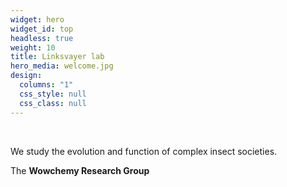 ```yaml
---
widget: hero
widget_id: top
headless: true
weight: 10
title: Linksvayer lab
hero_media: welcome.jpg
design:
  columns: "1"
  css_style: null
  css_class: null
---
```

<br>

W﻿e study the evolution and function of complex insect societies. 

The **Wowchemy Research Group**